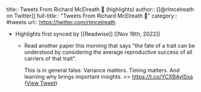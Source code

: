 title:: Tweets From Richard McElreath 🦔 (highlights)
author:: [[@rlmcelreath on Twitter]]
full-title:: "Tweets From Richard McElreath 🦔"
category:: #tweets
url:: https://twitter.com/rlmcelreath

- Highlights first synced by [[Readwise]] [[Nov 18th, 2022]]
	- Read another paper this morning that says "the fate of a trait can be understood by considering the average reproductive success of all carriers of that trait".
	  
	  This is in general false. Variance matters. Timing matters. And learning why brings important insights. >> https://t.co/YCXBAyISxa ([View Tweet](https://twitter.com/search?q=Read%20another%20paper%20this%20morning%20that%20says%20%22the%20fate%20of%20a%20trait%20can%20be%20understood%20by%20considering%20the%20average%20reproductive%20success%20of%20all%20carriers%20of%20that%20trait%22.%20%20This%20is%20in%20general%20false.%20Variance%20matters.%20Timing%20matters.%20And%20learning%20why%20b%20%28from%3A%40rlmcelreath%29))